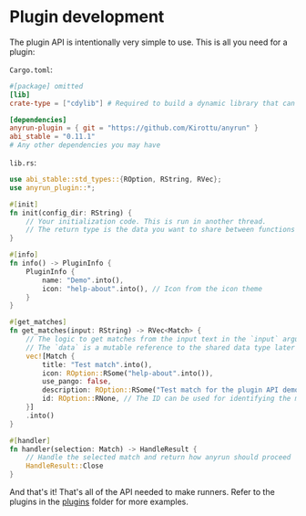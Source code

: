# Plugin development

The plugin API is intentionally very simple to use. This is all you need for a
plugin:

`Cargo.toml`:

```toml
#[package] omitted
[lib]
crate-type = ["cdylib"] # Required to build a dynamic library that can be loaded by anyrun

[dependencies]
anyrun-plugin = { git = "https://github.com/Kirottu/anyrun" }
abi_stable = "0.11.1"
# Any other dependencies you may have
```

`lib.rs`:

```rust
use abi_stable::std_types::{ROption, RString, RVec};
use anyrun_plugin::*;

#[init]
fn init(config_dir: RString) {
    // Your initialization code. This is run in another thread.
    // The return type is the data you want to share between functions
}

#[info]
fn info() -> PluginInfo {
    PluginInfo {
        name: "Demo".into(),
        icon: "help-about".into(), // Icon from the icon theme
    }
}

#[get_matches]
fn get_matches(input: RString) -> RVec<Match> {
    // The logic to get matches from the input text in the `input` argument.
    // The `data` is a mutable reference to the shared data type later specified.
    vec![Match {
        title: "Test match".into(),
        icon: ROption::RSome("help-about".into()),
        use_pango: false,
        description: ROption::RSome("Test match for the plugin API demo".into()),
        id: ROption::RNone, // The ID can be used for identifying the match later, is not required
    }]
    .into()
}

#[handler]
fn handler(selection: Match) -> HandleResult {
    // Handle the selected match and return how anyrun should proceed
    HandleResult::Close
}

```

And that's it! That's all of the API needed to make runners. Refer to the
plugins in the [plugins](plugins) folder for more examples.
